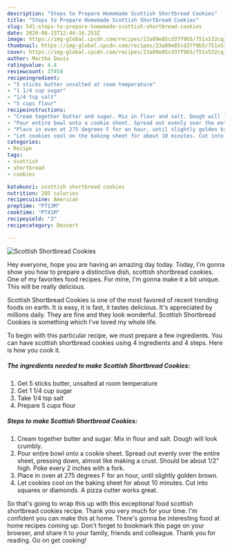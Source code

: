 ```yaml
---
description: "Steps to Prepare Homemade Scottish Shortbread Cookies"
title: "Steps to Prepare Homemade Scottish Shortbread Cookies"
slug: 541-steps-to-prepare-homemade-scottish-shortbread-cookies
date: 2020-08-15T12:44:16.253Z
image: https://img-global.cpcdn.com/recipes/23a09e85cd37f9b5/751x532cq70/scottish-shortbread-cookies-recipe-main-photo.jpg
thumbnail: https://img-global.cpcdn.com/recipes/23a09e85cd37f9b5/751x532cq70/scottish-shortbread-cookies-recipe-main-photo.jpg
cover: https://img-global.cpcdn.com/recipes/23a09e85cd37f9b5/751x532cq70/scottish-shortbread-cookies-recipe-main-photo.jpg
author: Martha Davis
ratingvalue: 4.4
reviewcount: 37454
recipeingredient:
- "5 sticks butter unsalted at room temperature"
- "1 1/4 cup sugar"
- "1/4 tsp salt"
- "5 cups flour"
recipeinstructions:
- "Cream together butter and sugar. Mix in flour and salt. Dough will look crumbly."
- "Pour entire bowl onto a cookie sheet. Spread out evenly over the entire sheet, pressing down, almost like making a crust. Should be about 1/2&#34; high. Poke every 2 inches with a fork."
- "Place in oven at 275 degrees F for an hour, until slightly golden brown."
- "Let cookies cool on the baking sheet for about 10 minutes. Cut into squares or diamonds. A pizza cutter works great."
categories:
- Recipe
tags:
- scottish
- shortbread
- cookies

katakunci: scottish shortbread cookies 
nutrition: 205 calories
recipecuisine: American
preptime: "PT13M"
cooktime: "PT41M"
recipeyield: "3"
recipecategory: Dessert

---
```



![Scottish Shortbread Cookies](https://img-global.cpcdn.com/recipes/23a09e85cd37f9b5/751x532cq70/scottish-shortbread-cookies-recipe-main-photo.jpg)

Hey everyone, hope you are having an amazing day today. Today, I'm gonna show you how to prepare a distinctive dish, scottish shortbread cookies. One of my favorites food recipes. For mine, I'm gonna make it a bit unique. This will be really delicious.



Scottish Shortbread Cookies is one of the most favored of recent trending foods on earth. It is easy, it is fast, it tastes delicious. It's appreciated by millions daily. They are fine and they look wonderful. Scottish Shortbread Cookies is something which I've loved my whole life.


To begin with this particular recipe, we must prepare a few ingredients. You can have scottish shortbread cookies using 4 ingredients and 4 steps. Here is how you cook it.

<!--inarticleads1-->

##### The ingredients needed to make Scottish Shortbread Cookies:

1. Get 5 sticks butter, unsalted at room temperature
1. Get 1 1/4 cup sugar
1. Take 1/4 tsp salt
1. Prepare 5 cups flour




<!--inarticleads2-->

##### Steps to make Scottish Shortbread Cookies:

1. Cream together butter and sugar. Mix in flour and salt. Dough will look crumbly.
1. Pour entire bowl onto a cookie sheet. Spread out evenly over the entire sheet, pressing down, almost like making a crust. Should be about 1/2&#34; high. Poke every 2 inches with a fork.
1. Place in oven at 275 degrees F for an hour, until slightly golden brown.
1. Let cookies cool on the baking sheet for about 10 minutes. Cut into squares or diamonds. A pizza cutter works great.




So that's going to wrap this up with this exceptional food scottish shortbread cookies recipe. Thank you very much for your time. I'm confident you can make this at home. There's gonna be interesting food at home recipes coming up. Don't forget to bookmark this page on your browser, and share it to your family, friends and colleague. Thank you for reading. Go on get cooking!

